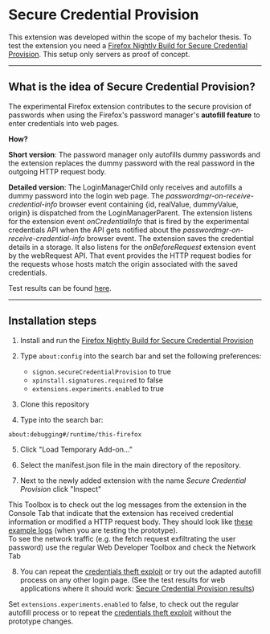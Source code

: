 # Secure Credential Provision

This extension was developed within the scope of my bachelor thesis. To test the extension you need a [Firefox Nightly Build for Secure Credential Provision](https://github.com/1rneh/secure-credential-provision-extension#readme). This setup only servers as proof of concept.

---

## What is the idea of Secure Credential Provision?

The experimental Firefox extension contributes to the secure provision of passwords when using the Firefox's password manager's **autofill feature** to enter credentials into web pages.

**How?**

**Short version**: The password manager only autofills dummy passwords and the extension replaces the dummy password with the real password in the outgoing HTTP request body.

**Detailed version**:
The LoginManagerChild only receives and autofills a dummy password into the login web page. The _passwordmgr-on-receive-credential-info_ browser event containing {id, realValue, dummyValue, origin} is dispatched from the LoginManagerParent. The extension listens for the extension event _onCredentialInfo_ that is fired by the experimental credentials API when the API gets notified about the _passwordmgr-on-receive-credential-info_ browser event. The extension saves the credential details in a storage. It also listens for the _onBeforeRequest_ extension event by the webRequest API. That event provides the HTTP request bodies for the requests whose hosts match the origin associated with the saved credentials.

Test results can be found [here](https://github.com/1rneh/secure-credential-provision-extension/tree/main/test-results).

---

## Installation steps

1. Install and run the [Firefox Nightly Build for Secure Credential Provision](https://github.com/1rneh/firefox-nightly-builds-secure-credential-provision)

2. Type `about:config` into the search bar and set the following preferences:

   - `signon.secureCredentialProvision` to true
   - `xpinstall.signatures.required` to false
   - `extensions.experiments.enabled` to true

3. Clone this repository

4. Type into the search bar:

```
about:debugging#/runtime/this-firefox
```

5. Click "Load Temporary Add-on..."

6. Select the manifest.json file in the main directory of the repository.

7. Next to the newly added extension with the name _Secure Credential Provision_ click "Inspect"

This Toolbox is to check out the log messages from the extension in the Console Tab that indicate that the extension has received credential information or modified a HTTP request body. They should look like [these example logs](https://github.com/1rneh/secure-credential-provision-extension/tree/main/test-results) (when you are testing the prototype).\
To see the network traffic (e.g. the fetch request exfiltrating the user password) use the regular Web Developer Toolbox and check the Network Tab

8. You can repeat the [credentials theft exploit](https://github.com/1rneh/capture-credentials-exploit) or try out the adapted autofill process on any other login page. (See the test results for web applications where it should work: [Secure Credential Provision results](./Secure_Credential_Provision_Test_Results.pdf))

Set `extensions.experiments.enabled` to false, to check out the regular autofill process or to repeat the [credentials theft exploit](https://github.com/1rneh/capture-credentials-exploit) without the prototype changes.
